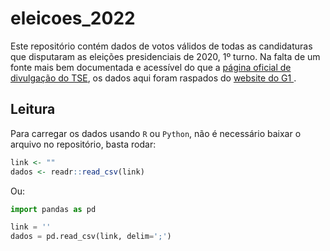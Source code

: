 # eleicoes_2022

Este repositório contém dados de votos válidos de todas as candidaturas que disputaram as eleições presidenciais de 2020, 1º turno. Na falta de um fonte mais bem documentada e acessível do que a [página oficial de divulgação do TSE](https://www.tse.jus.br/eleicoes/eleicoes-2022/interessados-na-divulgacao-de-resultados-2022), os dados aqui foram raspados do [website do G1 ](https://especiaisg1.globo/politica/eleicoes/2022/mapas/mapa-da-apuracao-no-brasil-presidente/1-turno/).

## Leitura

Para carregar os dados usando `R` ou `Python`, não é necessário baixar o arquivo no repositório, basta rodar:

```R
link <- ""
dados <- readr::read_csv(link)
```

Ou:

```Python
import pandas as pd

link = ''
dados = pd.read_csv(link, delim=';')
```